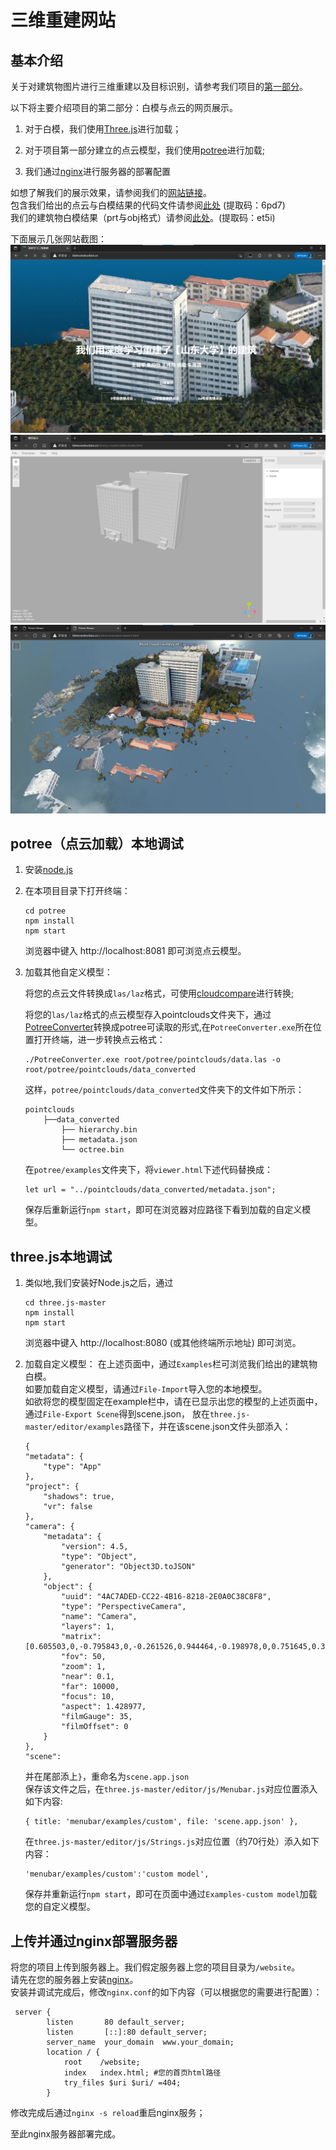 # 三维重建网站

## 基本介绍
关于对建筑物图片进行三维重建以及目标识别，请参考我们项目的[第一部分](https://github.com/wechat-haibei/3D-deeplearning-processing)。

以下将主要介绍项目的第二部分：白模与点云的网页展示。

1. 对于白模，我们使用[Three.js](https://threejs.org/)进行加载；

2. 对于项目第一部分建立的点云模型，我们使用[potree](https://potree.github.io/)进行加载;
3. 我们通过[nginx](https://nginx.org/en/)进行服务器的部署配置

如想了解我们的展示效果，请参阅我们的[网站链接](http://3dreconstruction.cn)。  
包含我们给出的点云与白模结果的代码文件请参阅[此处](https://pan.baidu.com/s/1phJdGIBuUiBdCoqAKq_OJQ?pwd=6pd7) (提取码：6pd7)  
我们的建筑物白模结果（prt与obj格式）请参阅[此处](https://pan.baidu.com/s/14J3iuM39wgbT678eyTQ7pA?pwd=et5i)。(提取码：et5i)

下面展示几张网站截图：
![首页](image/首页.png)
![白模](image/白模.png)
![点云](image/点云.png)


## potree（点云加载）本地调试


1. 安装[node.js](http://nodejs.cn/download/)
2. 在本项目目录下打开终端：
    
    ```
    cd potree
    npm install
    npm start
    ```
    浏览器中键入 http://localhost:8081 即可浏览点云模型。
3. 加载其他自定义模型：
    
    将您的点云文件转换成`las/laz`格式，可使用[cloudcompare](https://www.cloudcompare.org/)进行转换;

    将您的`las/laz`格式的点云模型存入pointclouds文件夹下，通过[PotreeConverter](https://github.com/potree/PotreeConverter/releases)转换成potree可读取的形式,在`PotreeConverter.exe`所在位置打开终端，进一步转换点云格式：
    ```
    ./PotreeConverter.exe root/potree/pointclouds/data.las -o root/potree/pointclouds/data_converted
    ```
    这样，`potree/pointclouds/data_converted`文件夹下的文件如下所示：

    ```
    pointclouds
        ├──data_converted
            ├── hierarchy.bin 
            ├── metadata.json   
            └── octree.bin  
    ```
    在`potree/examples`文件夹下，将`viewer.html`下述代码替换成：
    ```
    let url = "../pointclouds/data_converted/metadata.json";
    ```
    保存后重新运行`npm start`，即可在浏览器对应路径下看到加载的自定义模型。

## three.js本地调试

1. 类似地,我们安装好Node.js之后，通过  

    ```
    cd three.js-master
    npm install
    npm start
    ```
    浏览器中键入 http://localhost:8080 (或其他终端所示地址) 即可浏览。
2. 加载自定义模型：
    在上述页面中，通过`Examples`栏可浏览我们给出的建筑物白模。  
    如要加载自定义模型，请通过`File-Import`导入您的本地模型。  
    如欲将您的模型固定在example栏中，请在已显示出您的模型的上述页面中，通过`File-Export Scene`得到scene.json，
    放在`three.js-master/editor/examples`路径下，并在该scene.json文件头部添入：
    ```
    {
	"metadata": {
		"type": "App"
	},
	"project": {
		"shadows": true,
		"vr": false
	},
	"camera": {
		"metadata": {
			"version": 4.5,
			"type": "Object",
			"generator": "Object3D.toJSON"
		},
		"object": {
			"uuid": "4AC7ADED-CC22-4B16-8218-2E0A0C38C8F8",
			"type": "PerspectiveCamera",
			"name": "Camera",
			"layers": 1,
			"matrix": [0.605503,0,-0.795843,0,-0.261526,0.944464,-0.198978,0,0.751645,0.328615,0.571876,0,2.571484,1.124239,1.956469,1],
			"fov": 50,
			"zoom": 1,
			"near": 0.1,
			"far": 10000,
			"focus": 10,
			"aspect": 1.428977,
			"filmGauge": 35,
			"filmOffset": 0
		}
	},
	"scene": 
    ```
    并在尾部添上`}`，重命名为`scene.app.json`  
    保存该文件之后，在`three.js-master/editor/js/Menubar.js`对应位置添入如下内容:
    ```
    { title: 'menubar/examples/custom', file: 'scene.app.json' },
    ```
    在`three.js-master/editor/js/Strings.js`对应位置（约70行处）添入如下内容：
    ```
    'menubar/examples/custom':'custom model',
    ```
    保存并重新运行`npm start`，即可在页面中通过`Examples-custom model`加载您的自定义模型。
## 上传并通过nginx部署服务器

将您的项目上传到服务器上。我们假定服务器上您的项目目录为`/website`。  
请先在您的服务器上安装[nginx](https://nginx.org/en/)。  
安装并调试完成后，修改`nginx.conf`的如下内容（可以根据您的需要进行配置）：
```
 server {
        listen       80 default_server;
        listen       [::]:80 default_server;
        server_name  your_domain  www.your_domain;
        location / {
            root    /website;
            index   index.html; #您的首页html路径 
            try_files $uri $uri/ =404;
        }
```
修改完成后通过`nginx -s reload`重启nginx服务；

至此nginx服务器部署完成。






